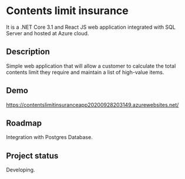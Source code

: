 # Contents limit insurance 
It is a .NET Core 3.1 and React JS web application integrated with SQL Server and hosted at Azure cloud.

## Description 
Simple web application that will allow a customer to calculate the total contents limit they require and maintain a list of high-value items. 

## Demo 
https://contentslimitinsuranceapp20200928203149.azurewebsites.net/ 

## Roadmap
Integration with Postgres Database. 

## Project status
Developing.
